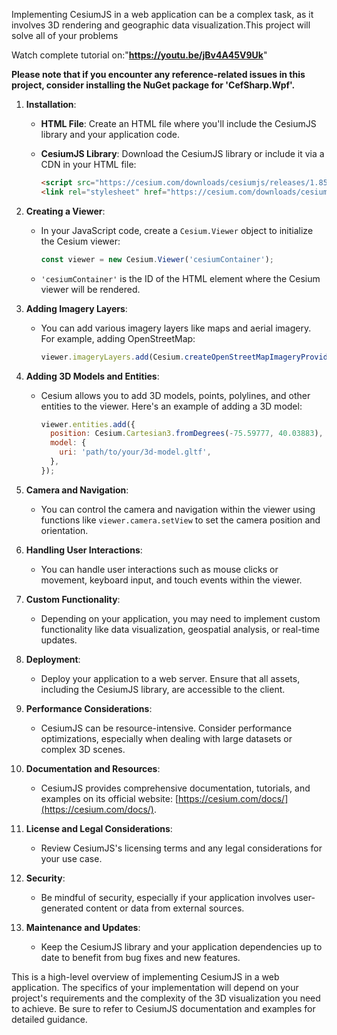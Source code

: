 Implementing CesiumJS in a web application can be a complex task, as it involves 3D rendering and geographic data visualization.This project will solve all of your problems

Watch complete tutorial on:"**https://youtu.be/jBv4A45V9Uk**"


**Please note that if you encounter any reference-related issues in this project, consider installing the NuGet package for 'CefSharp.Wpf'.**
1. **Installation**:

   - **HTML File**: Create an HTML file where you'll include the CesiumJS library and your application code.

   - **CesiumJS Library**: Download the CesiumJS library or include it via a CDN in your HTML file:

     ```html
     <script src="https://cesium.com/downloads/cesiumjs/releases/1.85/Build/Cesium/Cesium.js"></script>
     <link rel="stylesheet" href="https://cesium.com/downloads/cesiumjs/releases/1.85/Build/Cesium/Widgets/widgets.css">
     ```

2. **Creating a Viewer**:

   - In your JavaScript code, create a `Cesium.Viewer` object to initialize the Cesium viewer:

     ```javascript
     const viewer = new Cesium.Viewer('cesiumContainer');
     ```

   - `'cesiumContainer'` is the ID of the HTML element where the Cesium viewer will be rendered.

3. **Adding Imagery Layers**:

   - You can add various imagery layers like maps and aerial imagery. For example, adding OpenStreetMap:

     ```javascript
     viewer.imageryLayers.add(Cesium.createOpenStreetMapImageryProvider());
     ```

4. **Adding 3D Models and Entities**:

   - Cesium allows you to add 3D models, points, polylines, and other entities to the viewer. Here's an example of adding a 3D model:

     ```javascript
     viewer.entities.add({
       position: Cesium.Cartesian3.fromDegrees(-75.59777, 40.03883),
       model: {
         uri: 'path/to/your/3d-model.gltf',
       },
     });
     ```

5. **Camera and Navigation**:

   - You can control the camera and navigation within the viewer using functions like `viewer.camera.setView` to set the camera position and orientation.

6. **Handling User Interactions**:

   - You can handle user interactions such as mouse clicks or movement, keyboard input, and touch events within the viewer.

7. **Custom Functionality**:

   - Depending on your application, you may need to implement custom functionality like data visualization, geospatial analysis, or real-time updates.

8. **Deployment**:

   - Deploy your application to a web server. Ensure that all assets, including the CesiumJS library, are accessible to the client.

9. **Performance Considerations**:

   - CesiumJS can be resource-intensive. Consider performance optimizations, especially when dealing with large datasets or complex 3D scenes.

10. **Documentation and Resources**:

    - CesiumJS provides comprehensive documentation, tutorials, and examples on its official website: [https://cesium.com/docs/](https://cesium.com/docs/).

11. **License and Legal Considerations**:

    - Review CesiumJS's licensing terms and any legal considerations for your use case.

12. **Security**:

    - Be mindful of security, especially if your application involves user-generated content or data from external sources.

13. **Maintenance and Updates**:

    - Keep the CesiumJS library and your application dependencies up to date to benefit from bug fixes and new features.

This is a high-level overview of implementing CesiumJS in a web application. The specifics of your implementation will depend on your project's requirements and the complexity of the 3D visualization you need to achieve. Be sure to refer to CesiumJS documentation and examples for detailed guidance.
